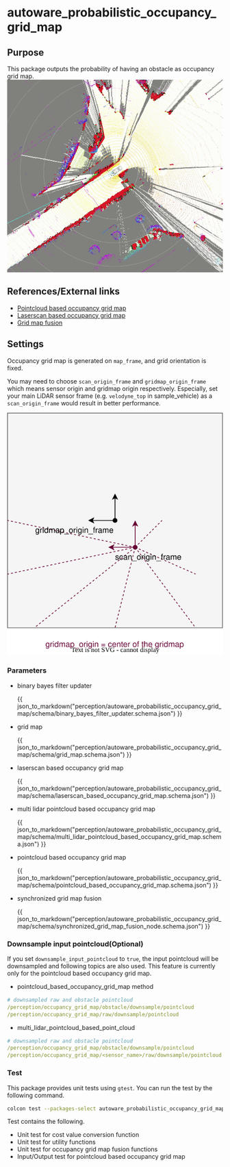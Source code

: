 # autoware_probabilistic_occupancy_grid_map

## Purpose

This package outputs the probability of having an obstacle as occupancy grid map.
![pointcloud_based_occupancy_grid_map_sample_image](./image/pointcloud_based_occupancy_grid_map_sample_image.gif)

## References/External links

- [Pointcloud based occupancy grid map](pointcloud-based-occupancy-grid-map.md)
- [Laserscan based occupancy grid map](laserscan-based-occupancy-grid-map.md)
- [Grid map fusion](synchronized_grid_map_fusion.md)

## Settings

Occupancy grid map is generated on `map_frame`, and grid orientation is fixed.

You may need to choose `scan_origin_frame` and `gridmap_origin_frame` which means sensor origin and gridmap origin respectively. Especially, set your main LiDAR sensor frame (e.g. `velodyne_top` in sample_vehicle) as a `scan_origin_frame` would result in better performance.

![image_for_frame_parameter_visualization](./image/gridmap_frame_settings.drawio.svg)

### Parameters

- binary bayes filter updater

  {{ json_to_markdown("perception/autoware_probabilistic_occupancy_grid_map/schema/binary_bayes_filter_updater.schema.json") }}

- grid map

  {{ json_to_markdown("perception/autoware_probabilistic_occupancy_grid_map/schema/grid_map.schema.json") }}

- laserscan based occupancy grid map

  {{ json_to_markdown("perception/autoware_probabilistic_occupancy_grid_map/schema/laserscan_based_occupancy_grid_map.schema.json") }}

- multi lidar pointcloud based occupancy grid map

  {{ json_to_markdown("perception/autoware_probabilistic_occupancy_grid_map/schema/multi_lidar_pointcloud_based_occupancy_grid_map.schema.json") }}

- pointcloud based occupancy grid map

  {{ json_to_markdown("perception/autoware_probabilistic_occupancy_grid_map/schema/pointcloud_based_occupancy_grid_map.schema.json") }}

- synchronized grid map fusion

  {{ json_to_markdown("perception/autoware_probabilistic_occupancy_grid_map/schema/synchronized_grid_map_fusion_node.schema.json") }}

### Downsample input pointcloud(Optional)

If you set `downsample_input_pointcloud` to `true`, the input pointcloud will be downsampled and following topics are also used. This feature is currently only for the pointcloud based occupancy grid map.

- pointcloud_based_occupancy_grid_map method

```yaml
# downsampled raw and obstacle pointcloud
/perception/occupancy_grid_map/obstacle/downsample/pointcloud
/perception/occupancy_grid_map/raw/downsample/pointcloud
```

- multi_lidar_pointcloud_based_point_cloud

```yaml
# downsampled raw and obstacle pointcloud
/perception/occupancy_grid_map/obstacle/downsample/pointcloud
/perception/occupancy_grid_map/<sensor_name>/raw/downsample/pointcloud
```

### Test

This package provides unit tests using `gtest`.
You can run the test by the following command.

```bash
colcon test --packages-select autoware_probabilistic_occupancy_grid_map --event-handlers console_direct+
```

Test contains the following.

- Unit test for cost value conversion function
- Unit test for utility functions
- Unit test for occupancy grid map fusion functions
- Input/Output test for pointcloud based occupancy grid map
